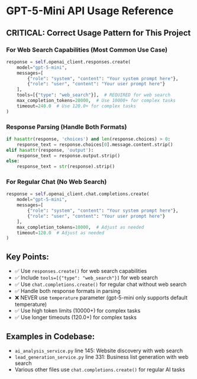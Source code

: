 # GPT-5-Mini API Usage Reference

## CRITICAL: Correct Usage Pattern for This Project

### For Web Search Capabilities (Most Common Use Case)
```python
response = self.openai_client.responses.create(
    model="gpt-5-mini",
    messages=[
        {"role": "system", "content": "Your system prompt here"},
        {"role": "user", "content": "Your user prompt here"}
    ],
    tools=[{"type": "web_search"}],  # REQUIRED for web search
    max_completion_tokens=20000,  # Use 10000+ for complex tasks
    timeout=240.0  # Use 120.0+ for complex tasks
)
```

### Response Parsing (Handle Both Formats)
```python
if hasattr(response, 'choices') and len(response.choices) > 0:
    response_text = response.choices[0].message.content.strip()
elif hasattr(response, 'output'):
    response_text = response.output.strip()
else:
    response_text = str(response).strip()
```

### For Regular Chat (No Web Search)
```python
response = self.openai_client.chat.completions.create(
    model="gpt-5-mini",
    messages=[
        {"role": "system", "content": "Your system prompt here"},
        {"role": "user", "content": "Your user prompt here"}
    ],
    max_completion_tokens=10000,  # Adjust as needed
    timeout=120.0  # Adjust as needed
)
```

## Key Points:
- ✅ Use `responses.create()` for web search capabilities
- ✅ Include `tools=[{"type": "web_search"}]` for web search
- ✅ Use `chat.completions.create()` for regular chat without web search
- ✅ Handle both response formats in parsing
- ❌ NEVER use `temperature` parameter (gpt-5-mini only supports default temperature)
- ✅ Use high token limits (10000+) for complex tasks
- ✅ Use longer timeouts (120.0+) for complex tasks

## Examples in Codebase:
- `ai_analysis_service.py` line 145: Website discovery with web search
- `lead_generation_service.py` line 331: Business list generation with web search
- Various other files use `chat.completions.create()` for regular AI tasks

